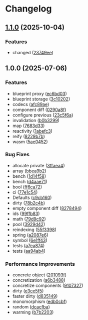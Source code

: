 # Changelog

## [1.1.0](https://github.com/cha0s/ecstc/compare/ecstc-v1.0.0...ecstc-v1.1.0) (2025-10-04)


### Features

* changed ([23749ee](https://github.com/cha0s/ecstc/commit/23749eedfae4154b6b841af3d19624618f597607))

## 1.0.0 (2025-07-06)


### Features

* blueprint proxy ([ec6bd03](https://github.com/cha0s/ecstc/commit/ec6bd03ef7f6e624fa05512355c82c97be858aaa))
* blueprint storage ([3c10202](https://github.com/cha0s/ecstc/commit/3c102023c86da16d3e2af9e8e7da4a4bdca9e169))
* codecs ([afc89ae](https://github.com/cha0s/ecstc/commit/afc89aeaee01a0da23f3cd222ca24a8940718bc9))
* component diff ([0290a8f](https://github.com/cha0s/ecstc/commit/0290a8f2a2fab728d8b6020d78a66ea16381a5bc))
* configure previous ([23c5f6a](https://github.com/cha0s/ecstc/commit/23c5f6a863b0d614b8641726fde72232a18f6596))
* invalidation ([b0b3299](https://github.com/cha0s/ecstc/commit/b0b3299db8be1494c10114cae34c0a4a5c0e85f1))
* map ([7683d33](https://github.com/cha0s/ecstc/commit/7683d33d2cd933502b9e1be129365767c56c4b94))
* reactivity ([1abefc3](https://github.com/cha0s/ecstc/commit/1abefc3f3961464755f13b5ae7d0e971b942aaf7))
* reify ([8229b7b](https://github.com/cha0s/ecstc/commit/8229b7b935fc3d093d3f05e3de1a04cdf0663fdf))
* wasm ([5ae0452](https://github.com/cha0s/ecstc/commit/5ae0452feeb7b857083b10f9a69d1b871cf5a363))


### Bug Fixes

* allocate private ([3ffaea4](https://github.com/cha0s/ecstc/commit/3ffaea4597cb2c46b4815312c8d8e5582b2c3145))
* array ([bbea9b2](https://github.com/cha0s/ecstc/commit/bbea9b25e563f9416228cd8a07aa7f9b29a731ba))
* bench ([1d14f58](https://github.com/cha0s/ecstc/commit/1d14f584a4a58dca0e23b9dbd5a9cff0c8749828))
* bench ([d4aae71](https://github.com/cha0s/ecstc/commit/d4aae714e4689e1cdd30fbed36e3b3218cfdd6b3))
* bool ([ff6ca72](https://github.com/cha0s/ecstc/commit/ff6ca729b77aeeb86472e2f6b5dec922fc6cab41))
* ci ([77e1c54](https://github.com/cha0s/ecstc/commit/77e1c543f1e3755bfd23eca7cbfd7cc7f44d3ba7))
* Defaults ([c9cb160](https://github.com/cha0s/ecstc/commit/c9cb160e5fb2fc3b40ef9eeac11118b02811df4e))
* dirty ([78b2c4b](https://github.com/cha0s/ecstc/commit/78b2c4b6be5b4a59402a7ec23f0172dccd5e3c98))
* empty component diff ([8278494](https://github.com/cha0s/ecstc/commit/8278494741b4b74052684b267e54aeba48c1576e))
* ids ([99ffb83](https://github.com/cha0s/ecstc/commit/99ffb839fee96c421f18f4792c93bdecf27220bf))
* math ([79d9c92](https://github.com/cha0s/ecstc/commit/79d9c92d338eca0fc388114f82917281efc7b479))
* pool ([3929d42](https://github.com/cha0s/ecstc/commit/3929d4271013985a4fe44714b65d2d9176689ee1))
* reindexing ([55f3398](https://github.com/cha0s/ecstc/commit/55f33989e305d36de357d1e4531f732d1c2e11f7))
* spring ([a2087e6](https://github.com/cha0s/ecstc/commit/a2087e6f0de1074fb92abab46b29d3dcda33b425))
* symbol ([6e1ff43](https://github.com/cha0s/ecstc/commit/6e1ff436ba977668a13970b81617d99ec4de71ba))
* tests ([a7ea874](https://github.com/cha0s/ecstc/commit/a7ea8746afabf1b41b03b5722c7e24c112b5f008))
* tests ([aa94ab4](https://github.com/cha0s/ecstc/commit/aa94ab4868f9bb2a0aa0d8dc3045924692a73033))


### Performance Improvements

* concrete object ([201093f](https://github.com/cha0s/ecstc/commit/201093fc6e19f82fab52069703475077086f7910))
* concretization ([a6b3488](https://github.com/cha0s/ecstc/commit/a6b34883ac972bfe4433fdec8d44fa4f5cc55cf4))
* concretize components ([9107327](https://github.com/cha0s/ecstc/commit/91073275f45c98d9a16d02c837347ec10639ea4d))
* dirty ([e3ce5f5](https://github.com/cha0s/ecstc/commit/e3ce5f5ad61ac5d12ae013dbb3f79caa464a2586))
* faster dirty ([d835149](https://github.com/cha0s/ecstc/commit/d835149e7b9028dfc55b044a322f2c05a7c6bee4))
* monomorphism ([edb0cbf](https://github.com/cha0s/ecstc/commit/edb0cbf149752d1b4033082d59c611f9d6db46f2))
* random ([dcacfba](https://github.com/cha0s/ecstc/commit/dcacfba7a2f267b32364cdf5e31d2bcbce2b6425))
* warming ([b7b2203](https://github.com/cha0s/ecstc/commit/b7b220319d2d15ed3dc7027a5be6bb601c9a28a8))
